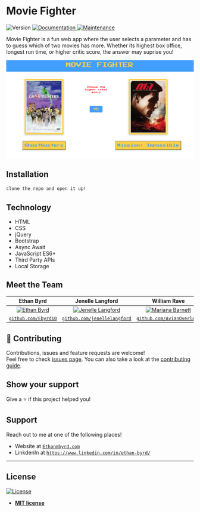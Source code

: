 # Movie Fighter
<p>
  <img alt="Version" src="https://img.shields.io/badge/version-1.0.0-blue.svg?cacheSeconds=2592000" />
  <a href="https://github.com/Ebyrd10/burgers_taskmaster#readme" target="_blank">
    <img alt="Documentation" src="https://img.shields.io/badge/documentation-yes-brightgreen.svg" />
  </a>
  <a href="https://github.com/Ebyrd10/burgers_taskmaster/graphs/commit-activity" target="_blank">
    <img alt="Maintenance" src="https://img.shields.io/badge/Maintained%3F-yes-green.svg" />
  </a>
</p>

Movie Fighter is a fun web app where the user selects a parameter and has to guess which of two movies has more. Whether its highest box office, longest run time, or higher critic score, the answer may suprise you!

![movie_fighter](movie_fighter.PNG)

## Installation

```sh
clone the repo and open it up!
```

## Technology
* HTML
* CSS
* jQuery
* Bootstrap
* Async Await
* JavaScript ES6+ 
* Third Party APIs
* Local Storage

## Meet the Team

| **Ethan Byrd**| **Jenelle Langford**| **William Rave**|
| :---: |:---:| :---:|
| [![Ethan Byrd](https://www.github.com/Ebyrd10.png?size=200)](http://github.com/Ebyrd10)    | [![Jenelle Langford](https://github.com/jenellelangford.png?size=200)](http://github.com/jenellelangford)    | [![Mariana Barnett](https://www.github.com/AvianOverlord.png?size=200)](http://github.com/AvianOverlord) |
| <a href="http://github.com/Ebyrd10" target="_blank">`github.com/Ebyrd10`</a> | <a href="http://github.com/jenellelangford" target="_blank">`github.com/jenellelangford`</a> | <a href="http://github.com/AvianOverlord" target="_blank">`github.com/AvianOverlord`</a> | 

## 🤝 Contributing

Contributions, issues and feature requests are welcome!<br />Feel free to check [issues page](https://github.com/Ebyrd10/burgers_taskmaster/issues). You can also take a look at the [contributing guide](https://github.com/Ebyrd10/burgers_taskmaster/blob/master/CONTRIBUTING.md).

## Show your support

Give a ⭐️ if this project helped you!
## Support

Reach out to me at one of the following places!

- Website at <a href="http://www.Ethanmbyrd.com" target="_blank">`Ethanmbyrd.com`</a>
- LinkdenIn at <a href="https://www.linkedin.com/in/ethan-byrd/" target="_blank">`https://www.linkedin.com/in/ethan-byrd/`</a>

---

## License

[![License](http://img.shields.io/:license-mit-blue.svg?style=flat-square)](http://badges.mit-license.org)

- **[MIT license](http://opensource.org/licenses/mit-license.php)**
